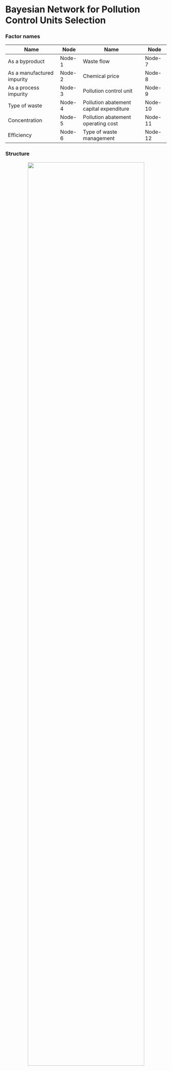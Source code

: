 # Bayesian Network for Pollution Control Units Selection

### Factor names

| Name | Node| Name | Node |
| ------------- | ------------- | ------------- | ------------- |
| As a byproduct |	Node-1 | Waste flow	| Node-7 |
| As a manufactured impurity	| Node-2 | Chemical price	| Node-8 |
| As a process impurity	| Node-3 | Pollution control unit		| Node-9 |
| Type of waste	| Node-4 | Pollution abatement capital expenditure	| Node-10 |
| Concentration	| Node-5 | Pollution abatement operating cost	| Node-11 |
| Efficiency	| Node-6 | Type of waste management	| Node-12 |

### Structure

<p align="center">
  <img src=https://github.com/jodhernandezbe/PCU_case_study/blob/master/Bayesian_Network/Bayesian_Network_PCU.png width="85%">
</p>


